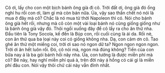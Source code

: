Cô ơi, lấy cho con một bịch bánh ông già đi cô. Trời đất ơi, ông già đó ổng nghỉ hu rồi con ơi, làm gì mà còn bán nữa. Ủa, vậy sao thần chết nó nói là mua ở đây mà cô? Chắc là nó mua từ thời Napoleon thì có. Nói cho bánh ông già hết rồi, nhưng mà cô còn một vài loại bánh nó cũng giống giống như là bánh ông già vậy đó. Thôi ngồi xuống đây để cô lấy ra cho ăn thử nha. Đầu tiên là Tony Socola, kế đến là Búp con, rồi cuối cùng là ái da. Rồi nè, con ăn thử qua ba loại này coi có giống không nha. Dạ, con cảm ơn cô. Tao ghé ăn thử một miếng coi, trời ơi sao nó ngon dữ ta? Ngon ngon ngon ngon. Trời ơi ăn hết luôn rồi. Đó, cô nói mà, ngon mà đúng không? Tiền của con bữa nay á là ba gói bánh hồi nãy nha. Ủa, con tưởng là được miễn phí mà cô? Bé này, hay nghĩ miễn phí quá à, trên đời này á hổng có cái gì là miễn phí đâu con. Nói vậy thôi chứ cái này vẫn đỉnh nhất.